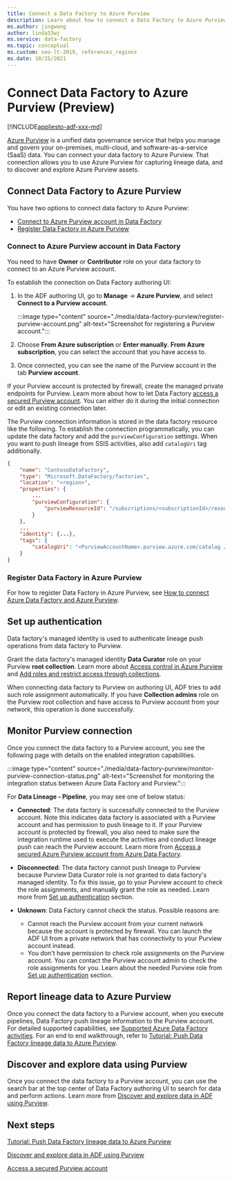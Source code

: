 ```yaml
---
title: Connect a Data Factory to Azure Purview
description: Learn about how to connect a Data Factory to Azure Purview
ms.author: jingwang
author: linda33wj
ms.service: data-factory
ms.topic: conceptual
ms.custom: seo-lt-2019, references_regions
ms.date: 10/25/2021
---
```


# Connect Data Factory to Azure Purview (Preview)

[!INCLUDE[appliesto-adf-xxx-md](includes/appliesto-adf-xxx-md.md)]

[Azure Purview](../purview/overview.md) is a unified data governance service that helps you manage and govern your on-premises, multi-cloud, and software-as-a-service (SaaS) data. You can connect your data factory to Azure Purview. That connection allows you to use Azure Purview for capturing lineage data, and to discover and explore Azure Purview assets.

## Connect Data Factory to Azure Purview

You have two options to connect data factory to Azure Purview:

- [Connect to Azure Purview account in Data Factory](#connect-to-azure-purview-account-in-data-factory)
- [Register Data Factory in Azure Purview](#register-data-factory-in-azure-purview)

### Connect to Azure Purview account in Data Factory

You need to have **Owner** or **Contributor** role on your data factory to connect to an Azure Purview account.

To establish the connection on Data Factory authoring UI:

1. In the ADF authoring UI, go to **Manage** -> **Azure Purview**, and select **Connect to a Purview account**. 

    :::image type="content" source="./media/data-factory-purview/register-purview-account.png" alt-text="Screenshot for registering a Purview account.":::

2. Choose **From Azure subscription** or **Enter manually**. **From Azure subscription**, you can select the account that you have access to.

3. Once connected, you can see the name of the Purview account in the tab **Purview account**.

If your Purview account is protected by firewall, create the managed private endpoints for Purview. Learn more about how to let Data Factory [access a secured Purview account](how-to-access-secured-purview-account.md). You can either do it during the initial connection or edit an existing connection later.

The Purview connection information is stored in the data factory resource like the following. To establish the connection programmatically, you can update the data factory and add the `purviewConfiguration` settings. When you want to push lineage from SSIS activities, also add `catalogUri` tag additionally.

```json
{
    "name": "ContosoDataFactory",
    "type": "Microsoft.DataFactory/factories",
    "location": "<region>",
    "properties": {
        ...
        "purviewConfiguration": {
            "purviewResourceId": "/subscriptions/<subscriptionId>/resourceGroups/<resourceGroupname>/providers/Microsoft.Purview/accounts/<PurviewAccountName>"
        }
    },
    ...
    "identity": {...},
    "tags": {
        "catalogUri": "<PurviewAccountName>.purview.azure.com/catalog //Note: used for SSIS lineage only"
    }
}
```

### Register Data Factory in Azure Purview

For how to register Data Factory in Azure Purview, see [How to connect Azure Data Factory and Azure Purview](../purview/how-to-link-azure-data-factory.md).

## Set up authentication

Data factory's managed identity is used to authenticate lineage push operations from data factory to Purview. 

Grant the data factory's managed identity **Data Curator** role on your Purview **root collection**. Learn more about [Access control in Azure Purview](../purview/catalog-permissions.md) and [Add roles and restrict access through collections](../purview/how-to-create-and-manage-collections.md#add-roles-and-restrict-access-through-collections).

When connecting data factory to Purview on authoring UI, ADF tries to add such role assignment automatically. If you have **Collection admins** role on the Purview root collection and have access to Purview account from your network, this operation is done successfully.

## Monitor Purview connection

Once you connect the data factory to a Purview account, you see the following page with details on the enabled integration capabilities.

:::image type="content" source="./media/data-factory-purview/monitor-purview-connection-status.png" alt-text="Screenshot for monitoring the integration status between Azure Data Factory and Purview.":::

For **Data Lineage - Pipeline**, you may see one of below status:

- **Connected**: The data factory is successfully connected to the Purview account. Note this indicates data factory is associated with a Purview account and has permission to push lineage to it. If your Purview account is protected by firewall, you also need to make sure the integration runtime used to execute the activities and conduct lineage push can reach the Purview account. Learn more from [Access a secured Azure Purview account from Azure Data Factory](how-to-access-secured-purview-account.md).
- **Disconnected**: The data factory cannot push lineage to Purview because Purview Data Curator role is not granted to data factory's managed identity. To fix this issue, go to your Purview account to check the role assignments, and manually grant the role as needed. Learn more from [Set up authentication](#set-up-authentication) section.
- **Unknown**: Data Factory cannot check the status. Possible reasons are:

    - Cannot reach the Purview account from your current network because the account is protected by firewall. You can launch the ADF UI from a private network that has connectivity to your Purview account instead.
    - You don't have permission to check role assignments on the Purview account. You can contact the Purview account admin to check the role assignments for you. Learn about the needed Purview role from [Set up authentication](#set-up-authentication) section.

## Report lineage data to Azure Purview

Once you connect the data factory to a Purview account, when you execute pipelines, Data Factory push lineage information to the Purview account. For detailed supported capabilities, see [Supported Azure Data Factory activities](../purview/how-to-link-azure-data-factory.md#supported-azure-data-factory-activities). For an end to end walkthrough, refer to [Tutorial: Push Data Factory lineage data to Azure Purview](tutorial-push-lineage-to-purview.md).

## Discover and explore data using Purview

Once you connect the data factory to a Purview account, you can use the search bar at the top center of Data Factory authoring UI to search for data and perform actions. Learn more from [Discover and explore data in ADF using Purview](how-to-discover-explore-purview-data.md).

## Next steps

[Tutorial: Push Data Factory lineage data to Azure Purview](tutorial-push-lineage-to-purview.md)

[Discover and explore data in ADF using Purview](how-to-discover-explore-purview-data.md)

[Access a secured Purview account](how-to-access-secured-purview-account.md)
